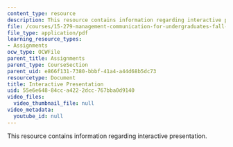 ```yaml
---
content_type: resource
description: This resource contains information regarding interactive presentation.
file: /courses/15-279-management-communication-for-undergraduates-fall-2012/55e6e64884cca4222dcc767bba0d9140_MIT15_279F12_pres_intrctve.pdf
file_type: application/pdf
learning_resource_types:
- Assignments
ocw_type: OCWFile
parent_title: Assignments
parent_type: CourseSection
parent_uid: e866f131-7380-bbbf-41a4-a44d68b5dc73
resourcetype: Document
title: Interactive Presentation
uid: 55e6e648-84cc-a422-2dcc-767bba0d9140
video_files:
  video_thumbnail_file: null
video_metadata:
  youtube_id: null
---
```

This resource contains information regarding interactive presentation.

